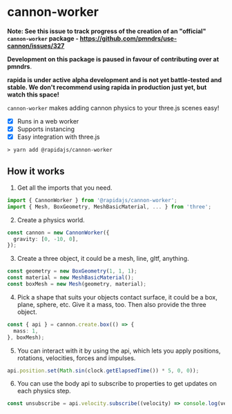 # cannon-worker

**Note: See this issue to track progress of the creation of an "official" `cannon-worker` package - https://github.com/pmndrs/use-cannon/issues/327**

**Development on this package is paused in favour of contributing over at pmndrs**.

**rapida is under active alpha development and is not yet battle-tested and stable. We don't recommend using rapida in production just yet, but watch this space!**

`cannon-worker` makes adding cannon physics to your three.js scenes easy!

- [x] Runs in a web worker
- [x] Supports instancing
- [x] Easy integration with three.js 

```
> yarn add @rapidajs/cannon-worker
```

## How it works

1. Get all the imports that you need.

```ts
import { CannonWorker } from '@rapidajs/cannon-worker';
import { Mesh, BoxGeometry, MeshBasicMaterial, ... } from 'three';
```

2. Create a physics world.

```ts
const cannon = new CannonWorker({
  gravity: [0, -10, 0],
});
```

3. Create a three object, it could be a mesh, line, gltf, anything.

```ts
const geometry = new BoxGeometry(1, 1, 1);
const material = new MeshBasicMaterial();
const boxMesh = new Mesh(geometry, material);
```

4. Pick a shape that suits your objects contact surface, it could be a box, plane, sphere, etc. Give it a mass, too. Then also provide the three object.

```ts
const { api } = cannon.create.box(() => {
  mass: 1,
}, boxMesh);
```

5. You can interact with it by using the api, which lets you apply positions, rotations, velocities, forces and impulses.

```ts
api.position.set(Math.sin(clock.getElapsedTime()) * 5, 0, 0));
```

6. You can use the body api to subscribe to properties to get updates on each physics step.

```ts
const unsubscribe = api.velocity.subscribe((velocity) => console.log(velocity));
```
